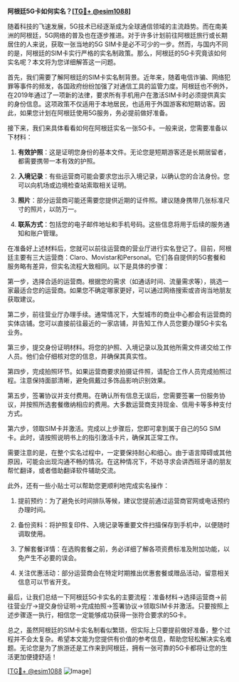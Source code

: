 **阿根廷5G卡如何实名？[[TG💪+ @esim1088](https://t.me/s/esim1088)]**

随着科技的飞速发展，5G技术已经逐渐成为全球通信领域的主流趋势。而在南美洲的阿根廷，5G网络的普及也在逐步推进。对于许多计划前往阿根廷旅行或长期居住的人来说，获取一张当地的5G SIM卡是必不可少的一步。然而，与国内不同的是，阿根廷的SIM卡实行严格的实名制政策。那么，阿根廷的5G卡究竟该如何实名呢？本文将为您详细解答这一问题。

首先，我们需要了解阿根廷的SIM卡实名制背景。近年来，随着电信诈骗、网络犯罪等事件的频发，各国政府纷纷加强了对通信工具的监管力度。阿根廷也不例外，在2019年通过了一项新的法律，要求所有手机用户在激活SIM卡时必须提供真实的身份信息。这项政策不仅适用于本地居民，也适用于外国游客和短期访客。因此，如果您计划在阿根廷使用5G服务，务必提前做好准备。

接下来，我们来具体看看如何在阿根廷实名一张5G卡。一般来说，您需要准备以下材料：

1. **有效护照**：这是证明您身份的基本文件。无论您是短期游客还是长期居留者，都需要携带一本有效的护照。
   
2. **入境记录**：有些运营商可能会要求您出示入境记录，以确认您的合法身份。您可以向机场或边境检查站索取相关证明。

3. **照片**：部分运营商可能还需要您提供近期的证件照。建议随身携带几张标准尺寸的照片，以防万一。

4. **联系方式**：包括您的电子邮件地址和手机号码。这些信息将用于后续的服务通知和账户管理。

在准备好上述材料后，您就可以前往运营商的营业厅进行实名登记了。目前，阿根廷主要有三大运营商：Claro、Movistar和Personal。它们各自提供的5G套餐和服务略有差异，但实名流程大致相同。以下是具体的步骤：

第一步，选择合适的运营商。根据您的需求（如通话时间、流量需求等），挑选一家最适合您的运营商。如果您不确定哪家更好，可以通过网络搜索或咨询当地朋友获取建议。

第二步，前往营业厅办理手续。通常情况下，大型城市的商业中心都会有运营商的实体店铺。您可以直接前往最近的一家店铺，并告知工作人员您要办理5G卡实名业务。

第三步，提交身份证明材料。将您的护照、入境记录以及其他所需文件递交给工作人员。他们会仔细核对您的信息，并确保其真实性。

第四步，完成拍照环节。如果运营商要求拍摄证件照，请配合工作人员完成拍照过程。注意保持面部清晰，避免佩戴过多饰品影响识别效果。

第五步，签署协议并支付费用。在确认所有信息无误后，您需要签署一份服务协议，并按照所选套餐缴纳相应的费用。大多数运营商支持现金、信用卡等多种支付方式。

第六步，领取SIM卡并激活。完成以上步骤后，您即可拿到属于自己的5G SIM卡。此时，请按照说明书上的指引激活卡片，确保其正常工作。

需要注意的是，在整个实名过程中，一定要保持耐心和细心。由于语言障碍或其他原因，可能会出现沟通不畅的情况。在这种情况下，不妨寻求会讲西班牙语的朋友帮忙翻译，或者借助翻译软件辅助交流。

此外，还有一些小贴士可以帮助您更顺利地完成实名操作：

1. 提前预约：为了避免长时间排队等候，建议您提前通过运营商官网或电话预约办理时间。

2. 备份资料：将护照复印件、入境记录等重要文件扫描保存到手机中，以便随时调取使用。

3. 了解套餐详情：在选购套餐之前，务必详细了解各项资费标准及附加功能，以免产生不必要的误会。

4. 关注优惠活动：部分运营商会在特定时期推出优惠套餐或赠品活动，留意相关信息可以节省开支。

最后，让我们总结一下阿根廷5G卡实名的主要流程：准备材料→选择运营商→前往营业厅→提交身份证明→完成拍照→签署协议→领取SIM卡并激活。只要按照上述步骤逐一执行，相信您一定能够成功获得一张符合要求的5G卡。

总之，虽然阿根廷的SIM卡实名制看似繁琐，但实际上只要提前做好准备，整个过程并不会太复杂。希望本文能为您提供有价值的参考信息，帮助您轻松解决实名难题。无论您是为了旅游还是工作来到阿根廷，拥有一张可靠的5G卡都将让您的生活更加便捷舒适！

[[TG💪+ @esim1088](https://t.me/s/esim1088) ![Image](https://i.postimg.cc/4NQfJmqS/Snipaste-2025-05-13-00-14-12.png)]